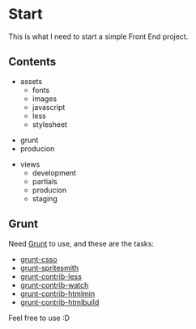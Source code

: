 # Start 

<!-- [![Stories in Ready](https://badge.waffle.io/vicoapp/vico.png)](https://waffle.io/gabrihellmateus/start) -->

This is what I need to start a simple Front End project.

## Contents

- assets
    * fonts
    * images
    * javascript
    * less
    * stylesheet
+ grunt
+ producion
- views
    * development
    * partials
    * producion
    * staging

## Grunt 

Need [Grunt](http://gruntjs.com) to use, and these are the tasks:
   * [grunt-csso](https://github.com/t32k/grunt-csso)
   * [grunt-spritesmith](https://github.com/Ensighten/grunt-spritesmith)
   * [grunt-contrib-less](https://github.com/gruntjs/grunt-contrib-less)
   * [grunt-contrib-watch](https://github.com/gruntjs/grunt-contrib-watch)
   * [grunt-contrib-htmlmin](https://github.com/gruntjs/grunt-contrib-htmlmin)
   * [grunt-contrib-htmlbuild](https://github.com/spatools/grunt-html-build)

Feel free to use :D
